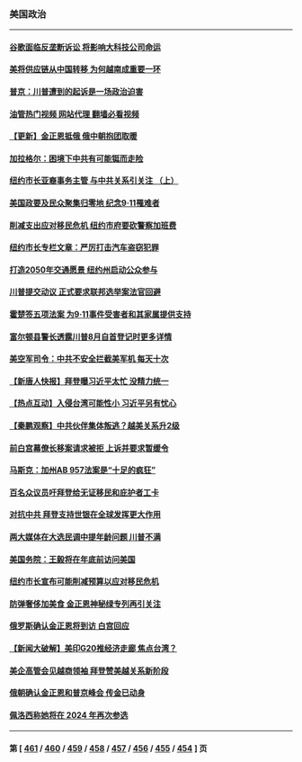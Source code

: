 ### 美国政治
---
#### [谷歌面临反垄断诉讼 将影响大科技公司命运](../../pages/ncid1078159/n14072228.md?09130045) 
#### [美将供应链从中国转移 为何越南成重要一环](../../pages/ncid1078159/n14072157.md?09130045) 
#### [普京：川普遭到的起诉是一场政治迫害](../../pages/ncid1078159/n14072208.md?09130045) 
#### [油管热门视频 网站代理 翻墙必看视频](http://138.2.39.72:81/youtube.html?epic-marker?09130045)
#### [【更新】金正恩抵俄 俄中朝抱团取暖](../../pages/ncid1078159/n14072129.md?09130045) 
#### [加拉格尔：困境下中共有可能铤而走险](../../pages/ncid1078159/n14071985.md?09130045) 
#### [纽约市长亚裔事务主管 与中共关系引关注 （上）](../../pages/ncid1078159/n14071918.md?09130045) 
#### [美国政要及民众聚集归零地 纪念9·11罹难者](../../pages/ncid1078159/n14071891.md?09130045) 
#### [削减支出应对移民危机 纽约市府要砍警察加班费](../../pages/ncid1078159/n14071889.md?09130045) 
#### [纽约市长专栏文章：严厉打击汽车盗窃犯罪](../../pages/ncid1078159/n14071872.md?09130045) 
#### [打造2050年交通愿景 纽约州启动公众参与](../../pages/ncid1078159/n14071885.md?09130045) 
#### [川普提交动议 正式要求联邦选举案法官回避](../../pages/ncid1078159/n14071785.md?09130045) 
#### [霍楚签五项法案 为9‧11事件受害者和其家属提供支持](../../pages/ncid1078159/n14071902.md?09130045) 
#### [富尔顿县警长透露川普8月自首登记时更多详情](../../pages/ncid1078159/n14071672.md?09130045) 
#### [美空军司令：中共不安全拦截美军机 每天十次](../../pages/ncid1078159/n14071783.md?09130045) 
#### [【新唐人快报】拜登曝习近平太忙 没精力统一](../../pages/ncid1078159/n14071734.md?09130045) 
#### [【热点互动】入侵台湾可能性小 习近平另有忧心](../../pages/ncid1078159/n14071730.md?09130045) 
#### [【秦鹏观察】中共伙伴集体叛逃？越美关系升2级](../../pages/ncid1078159/n14071726.md?09130045) 
#### [前白宫幕僚长移案请求被拒 上诉并要求暂缓令](../../pages/ncid1078159/n14071673.md?09130045) 
#### [马斯克：加州AB 957法案是“十足的疯狂”](../../pages/ncid1078159/n14071659.md?09130045) 
#### [百名众议员吁拜登给无证移民和庇护者工卡](../../pages/ncid1078159/n14071666.md?09130045) 
#### [对抗中共 拜登支持世银在全球发挥更大作用](../../pages/ncid1078159/n14071650.md?09130045) 
#### [两大媒体在大选民调中提年龄问题 川普不满](../../pages/ncid1078159/n14071619.md?09130045) 
#### [美国务院：王毅将在年底前访问美国](../../pages/ncid1078159/n14071663.md?09130045) 
#### [纽约市长宣布可能削减预算以应对移民危机](../../pages/ncid1078159/n14071601.md?09130045) 
#### [防弹奢侈加美食 金正恩神秘绿专列再引关注](../../pages/ncid1078159/n14071651.md?09130045) 
#### [俄罗斯确认金正恩将到访 白宫回应](../../pages/ncid1078159/n14071645.md?09130045) 
#### [【新闻大破解】美印G20推经济走廊 焦点台湾？](../../pages/ncid1078159/n14071644.md?09130045) 
#### [美企高管会见越商领袖 拜登赞美越关系新阶段](../../pages/ncid1078159/n14071505.md?09130045) 
#### [俄朝确认金正恩和普京峰会 传金已动身](../../pages/ncid1078159/n14071528.md?09130045) 
#### [佩洛西称她将在 2024 年再次参选](../../pages/ncid1078159/n14071317.md?09130045) 

---
#### 第 [ [461](./461.md?09130045) / [460](./460.md?09130045) / [459](./459.md?09130045) / [458](./458.md?09130045) / [457](./457.md?09130045) / [456](./456.md?09130045) / [455](./455.md?09130045) / [454](./454.md?09130045) ] 页
